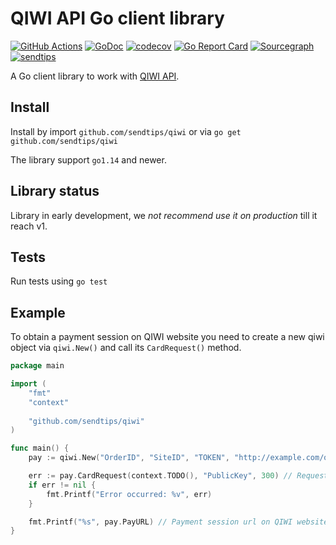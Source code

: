 # QIWI API Go client library

[![GitHub Actions](https://github.com/sendtips/qiwi/workflows/Go/badge.svg)](https://github.com/sendtips/qiwi/actions?workflow=Go)
[![GoDoc](https://godoc.org/github.com/sendtips/qiwi?status.svg)](https://godoc.org/github.com/sendtips/qiwi)
[![codecov](https://codecov.io/gh/sendtips/qiwi/branch/master/graph/badge.svg)](https://codecov.io/gh/sendtips/qiwi)
[![Go Report Card](https://goreportcard.com/badge/github.com/sendtips/qiwi)](https://goreportcard.com/report/github.com/sendtips/qiwi)
[![Sourcegraph](https://sourcegraph.com/github.com/sendtips/qiwi/-/badge.svg)](https://sourcegraph.com/github.com/sendtips/qiwi?badge)
[![sendtips](https://img.shields.io/badge/🍩_Sendtips-@awsom82-black?labelColor=3298dc)](https://sendtips.ru/pay/E2ZfzjVE)


A Go client library to work with [QIWI API](https://developer.qiwi.com/en/).

## Install
Install by import `github.com/sendtips/qiwi` or via `go get github.com/sendtips/qiwi`

The library support `go1.14` and newer.

## Library status
Library in early development, we *not recommend use it on production* till it reach v1.

## Tests
Run tests using `go test`

## Example
To obtain a payment session on QIWI website you need to create a new qiwi object via `qiwi.New()` and call its `CardRequest()` method.

```go
package main

import (
    "fmt"
    "context"
    
    "github.com/sendtips/qiwi"
)

func main() {
    pay := qiwi.New("OrderID", "SiteID", "TOKEN", "http://example.com/qiwi-api")

    err := pay.CardRequest(context.TODO(), "PublicKey", 300) // Request a session for 3.00RUB
    if err != nil {
        fmt.Printf("Error occurred: %v", err)
    }

    fmt.Printf("%s", pay.PayURL) // Payment session url on QIWI website
}
```
